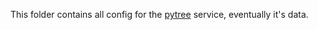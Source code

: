 This folder contains all config for the [pytree](https://github.com/sitn/pytree) service, eventually it's data.
